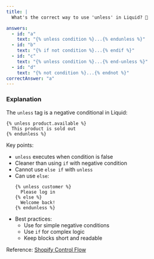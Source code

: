 ```yaml
---
title: |
  What's the correct way to use 'unless' in Liquid? 🚫

answers:
  - id: "a"
    text: "{% unless condition %}...{% endunless %}"
  - id: "b"
    text: "{% if not condition %}...{% endif %}"
  - id: "c"
    text: "{% unless condition %}...{% end-unless %}"
  - id: "d"
    text: "{% not condition %}...{% endnot %}"
correctAnswer: "a"
---
```


### Explanation

The `unless` tag is a negative conditional in Liquid:

```liquid
{% unless product.available %}
  This product is sold out
{% endunless %}
```

Key points:
- `unless` executes when condition is false
- Cleaner than using `if` with negative condition
- Cannot use `else if` with `unless`
- Can use `else`:
  ```liquid
  {% unless customer %}
    Please log in
  {% else %}
    Welcome back!
  {% endunless %}
  ```
- Best practices:
  - Use for simple negative conditions
  - Use `if` for complex logic
  - Keep blocks short and readable

Reference: [Shopify Control Flow](https://shopify.dev/docs/api/liquid/tags/control-flow) 